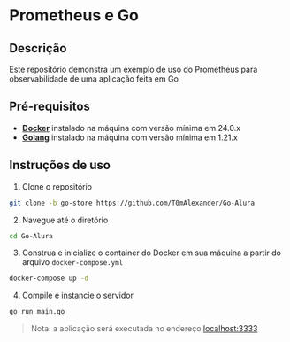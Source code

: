 # Prometheus e Go

## Descrição

Este repositório demonstra um exemplo de uso do Prometheus para observabilidade de uma aplicação feita em Go

## Pré-requisitos

- **[Docker](https://docs.docker.com/get-docker/)** instalado na máquina com versão mínima em 24.0.x
- **[Golang](https://go.dev/dl/)** instalado na máquina com versão mínima em 1.21.x

## Instruções de uso

1. Clone o repositório

```bash
git clone -b go-store https://github.com/T0mAlexander/Go-Alura
```

2. Navegue até o diretório

```bash
cd Go-Alura
```

3. Construa e inicialize o container do Docker em sua máquina a partir do arquivo `docker-compose.yml`

```bash
docker-compose up -d
```

4. Compile e instancie o servidor

```bash
go run main.go
```

> Nota: a aplicação será executada no endereço [localhost:3333](http://localhost:3333)
